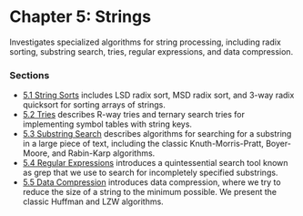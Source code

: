 # Chapter 5: Strings
Investigates specialized algorithms for string processing, including radix sorting, substring search, tries, regular expressions, and data compression.

### Sections
* [5.1 String Sorts](Section%201.md) includes LSD radix sort, MSD radix sort, and 3-way radix quicksort for sorting arrays of strings.
* [5.2 Tries](Section%202.md) describes R-way tries and ternary search tries for implementing symbol tables with string keys.
* [5.3 Substring Search](Section%203.md) describes algorithms for searching for a substring in a large piece of text, including the classic Knuth-Morris-Pratt, Boyer-Moore, and Rabin-Karp algorithms.
* [5.4 Regular Expressions](Section%204.md) introduces a quintessential search tool known as grep that we use to search for incompletely specified substrings.
* [5.5 Data Compression](Section%205.md) introduces data compression, where we try to reduce the size of a string to the minimum possible. We present the classic Huffman and LZW algorithms.